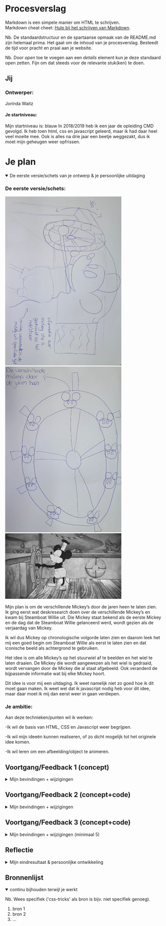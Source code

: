 # Procesverslag
Markdown is een simpele manier om HTML te schrijven.  
Markdown cheat cheet: [Hulp bij het schrijven van Markdown](https://github.com/adam-p/markdown-here/wiki/Markdown-Cheatsheet).

Nb. De standaardstructuur en de spartaanse opmaak van de README.md zijn helemaal prima. Het gaat om de inhoud van je procesverslag. Besteedt de tijd voor pracht en praal aan je website.

Nb. Door *open* toe te voegen aan een *details* element kun je deze standaard open zetten. Fijn om dat steeds voor de relevante stuk(ken) te doen.





## Jij

### Ontwerper:
Jorinda Waitz

#### Je startniveau:
Mijn startniveau is: blauw
In 2018/2019 heb ik een jaar de opleiding CMD gevolgd. Ik heb toen html, css en javascript geleerd, maar ik had daar heel veel moeite mee. Ook is alles na drie jaar een beetje weggezakt, dus ik moet mijn geheugen weer opfrissen. 


# Je plan

<details open>
  <summary>De eerste versie/schets van je ontwerp & je persoonlijke uitdaging</summary>

  ### De eerste versie/schets:
  <img src="readme-images/SchetsMickey.1.jpeg" width="375px" alt="eerste versie/schets">
  <img src="readme-images/SchetsStuurMickey.1.jpeg" width="375px" alt="eerste versie/schets">
  <img src="readme-images/SteamboatWillie.jpg" width="375px" alt="eerste versie/schets">
  
Mijn plan is om de verschillende Mickey’s door de jaren heen te laten zien. Ik ging eerst wat deskresearch doen over de verschillende Mickey’s en kwam bij Steamboat Willie uit. Die Mickey staat bekend als de eerste Mickey en de dag dat de Steamboat Willie gelanceerd werd, wordt gezien als de verjaardag van Mickey.
  
Ik wil dus Mickey op chronologische volgorde laten zien en daarom leek het mij een goed begin om Steamboat Willie als eerst te laten zien en dat iconische beeld als achtergrond te gebruiken.
  
Het idee is om alle Mickey’s op het stuurwiel af te beelden en het wiel te laten draaien. De Mickey die wordt aangewezen als het wiel is gedraaid, wordt vervangen door de Mickey die al staat afgebeeld. Ook veranderd de bijpassende informatie wat bij elke Mickey hoort. 

Dit idee is voor mij een uitdaging. Ik weet namelijk niet zo goed hoe ik dit moet gaan maken. Ik weet wel dat ik javascript nodig heb voor dit idee, maar daar moet ik mij dan eerst weer in gaan verdiepen.


  ### Je ambitie: 
  Aan deze technieken/punten wil ik werken:
  
 -Ik wil de basis van HTML, CSS en Javascript weer begrijpen.
  
-Ik wil mijn ideeën kunnen realiseren, of zo dicht mogelijk tot het originele idee komen.
  
-Ik wil leren om een afbeelding/object te animeren.

 
</details>




## Voortgang/Feedback 1 (concept)

<details>
  <summary>Mijn bevindingen + wijzigingen </summary>

   <img src="readme-images/SchetsMickey.1.jpeg" width="375px" alt="eerste versie/schets">
  
  ### Bevinding 1: 
  Het stuurwiel zie je nu via een zijaanzicht. Daardoor zie je de Mickey’s niet goed.
  
  #### oplossing: 
  Ik wil dit gaan oplossen door het stuurwiel van voor te laten afbeelden.


  ### Bevinding 2:
In plaats van gelijk alle Mickey’s te laten zien op het stuurwiel, kan ik ook de jaartallen laten zien. Hierdoor heb je meer progressive disclosure. 
  
  #### oplossing:
Ik wil deze feedback gaan toepassen in mijn nieuwe ontwerp. 


  ### Bevinding 3:
Voor meer interactie kan ik de staart van Mickey laten bewegen.
  
  #### oplossing:
Ik ga gebruik maken van afbeeldingen van Mickey, de staart kan ik dus niet los bewegen. Ik wil in plaats van de staart de hele afbeelding laten bewegen.
  
  ### Bevinding 4:
De informatie tekst kan op een leukere manier worden weergegeven.
  
  #### oplossing:
Ik heb Steamboat Willie gekeken om inspiratie op te doen. Ik zag daar een schatkist, wat mij op een idee bracht. Ik wil een schatkist open laten gaan en daar de informatie uit laten komen.

</details>




## Voortgang/Feedback 2 (concept+code)

<details>
  <summary>Mijn bevindingen + wijzigingen</summary>
  
  ### Bevinding 1:
De teksten hebben niet voldoende contrast.
  
  #### oplossing:
Ik heb de achtergrond kleur van het informatie vak veranderd en niet meer transparant gemaakt. Nu is de tekst goed leesbaar.


  ### Bevinding 2:
Het stuurwiel kan niet gedraaid worden met het toetsenbord (tab).
  
  #### oplossing:
Ik heb met Javascript ervoor gezorgd dat je met spatie en enter het stuurwiel kan laten draaien. Tab werkt alleen niet, want mijn laptop selecteert dan de website link.


  ### Bevinding 3:
  Als je over het stuurwiel hovert, veranderd de muis niet.
  
  #### oplossing:
  Ik heb aan de button een cursor:pointer toegevoegd.
  
  
  ### Bevinding 4:
  De headings kunnen beter gebruikt worden. “Click to spin the wheel” is nu een < p >, maar kan beter een < h2 >
  
  #### oplossing:
  Ik heb alle “titels” veranderd naar h1/2/3 en alleen de tekst een <p> gegeven.
  
  
  ### Bevinding 5:
  Er is geen gebruik gemaakt van een button.
  
  #### oplossing:
  Ik heb de afbeelding in een button gezet.
  
  
  ### Bevinding 6:
  Meer witruimte in de code gebruiken.
  
  #### oplossing:
  Ik heb gebruik gemaakt van meer enters gebruikt en duidelijker met commentaar aangegeven wat waar begint.
  
  
  ### Bevinding 7:
 Meer structuur aanbrengen in CSS.
  
  #### oplossing:
  De volgorde van mijn HTML-code aanhouden voor mijn CSS.
  
  
  ### Bevinding 8:
  Veel gebruik gemaakt van ID’s, kan beter. Bijvoorbeeld: header p.
  
  #### oplossing:
  Ik heb alle ID’s vervangen.
  
 
  #### Bevinding 9:
  10.	CSS custom properties toevoegen.
  
  

</details>



## Voortgang/Feedback 3 (concept+code)

<details>
  <summary>Mijn bevindingen + wijzigingen (minimaal 5)</summary>
  
  ### Bevinding 1:
  Omschrijving van wat er nog niet orde was (tekst en afbeeding(en)).

  #### oplossing:
  Beschrijving hoe je het hebt hebt opgelost of als het niet gelukt is hoe je het zou oplossen (tekst en afbeeding(en)).



  ### Bevinding 2:
  Omschrijving van wat er nog niet orde was (tekst en afbeeding(en)).

  #### oplossing:
  Beschrijving hoe je het hebt hebt opgelost of als het niet gelukt is hoe je het zou oplossen (tekst en afbeeding(en)).



  ### Bevinding 3:
  ...

</details>




## Reflectie

<details>
  <summary>Mijn eindresultaat & persoonlijke ontwikkeling</summary>

  ### Je uitkomst - karakteristiek screenshot(s):
  <img src="readme-images/dummy-plaatje.jpg" width="375px" alt="final ontwerp">


  ### Dit ging goed/Heb ik geleerd: 
  Korte omschrijving met plaatje(s)

  <img src="readme-images/dummy-plaatje.jpg" width="375px" alt="top">


  ### Dit was lastig/Is niet gelukt:
  Korte omschrijving met plaatje(s)

  <img src="readme-images/dummy-plaatje.jpg" width="375px" alt="bummer">
</details>





## Bronnenlijst

<details open>
<summary>continu bijhouden terwijl je werkt</summary>

Nb. Wees specifiek ('css-tricks' als bron is bijv. niet specifiek genoeg).

1. bron 1
2. bron 2
3. ...

</details>
